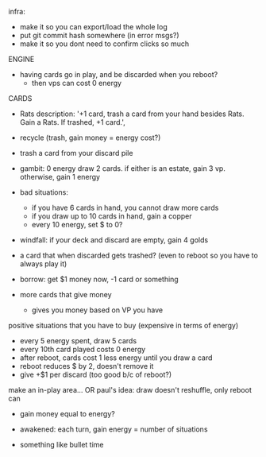 infra:
  - make it so you can export/load the whole log
  - put git commit hash somewhere (in error msgs?)
  - make it so you dont need to confirm clicks so much

ENGINE
- having cards go in play, and be discarded when you reboot?
  - then vps can cost 0 energy

CARDS
- Rats
    description: '+1 card, trash a card from your hand besides Rats. Gain a Rats. If trashed, +1 card.',
- recycle (trash, gain money = energy cost?)
- trash a card from your discard pile

- gambit:
  0 energy
  draw 2 cards.  if either is an estate, gain 3 vp.  otherwise, gain 1 energy

- bad situations:
  - if you have 6 cards in hand, you cannot draw more cards
  - if you draw up to 10 cards in hand, gain a copper
  - every 10 energy, set $ to 0?
- windfall: if your deck and discard are empty, gain 4 golds

- a card that when discarded gets trashed?  (even to reboot so you have to always play it)

- borrow: get $1 money now, -1 card or something

- more cards that give money
  - gives you money based on VP you have

positive situations that you have to buy (expensive in terms of energy)
  - every 5 energy spent, draw 5 cards
  - every 10th card played costs 0 energy
  - after reboot, cards cost 1 less energy until you draw a card
  - reboot reduces $ by 2, doesn't remove it
  - give +$1 per discard (too good b/c of reboot?)

make an in-play area...
OR
paul's idea: draw doesn't reshuffle, only reboot can

- gain money equal to energy?
- awakened: each turn, gain energy = number of situations

- something like bullet time
